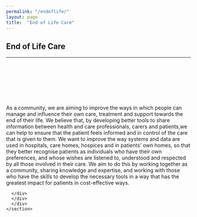 ```yaml
---
permalink: "/endoflife/"
layout: page
title:  "End of Life Care"
---
```


<section class="bg-primary text-white" id="about" style="padding-bottom:50px">
      <div class="container text-center">
        <h2 class="mb-4">End of Life Care</h2>
       </div>
       <hr class="light my-4">
</section>

<section id="chat-bot" style="padding-top:50px">
      <div class="container">
        <div class="row">
          <div class="col-lg-12">
<p>As a community, we are aiming to improve the ways in which people can manage and influence their own care, treatment and support towards the end of their life. We believe that, by developing better tools to share information between health and care professionals, carers and patients,we can help to ensure that the patient feels informed and in control of the care that is given to them. We want to improve the way systems and data are used in hospitals, care homes, hospices and in patients’ own homes, so that they better recognise patients as individuals who have their own preferences, and whose wishes are listened to, understood and respected by all those involved in their care. We aim to do this by working together as a community, sharing knowledge and expertise, and working with those who have the skills to develop the necessary tools in a way that has the greatest impact for patients in cost-effective ways.</p>

        
      </div>
	  </div>
	  </div>
    </section>
